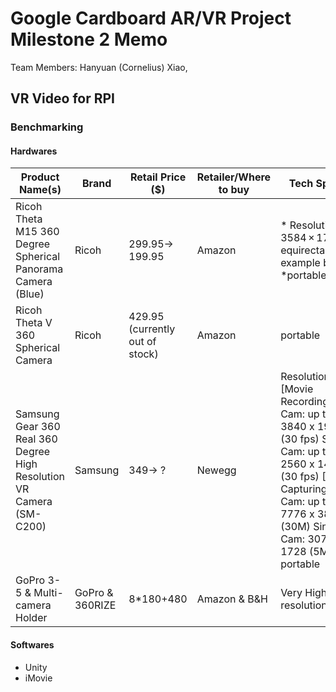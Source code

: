 # Google Cardboard AR/VR Project Milestone 2 Memo
Team Members: Hanyuan (Cornelius) Xiao, 

## VR Video for RPI
### Benchmarking
#### Hardwares
Product Name(s)|Brand|Retail Price ($)|Retailer/Where to buy|Tech Specs.
---------------|-----|----------------|---------------------|-----------
Ricoh Theta M15 360 Degree Spherical Panorama Camera (Blue)|Ricoh|299.95→ 199.95|Amazon|* Resolution: 3584 × 1792 * equirectangular, example below *portable
Ricoh Theta V 360 Spherical Camera|Ricoh|429.95 (currently out of stock)|Amazon|portable
Samsung Gear 360 Real 360 Degree High Resolution VR Camera (SM-C200)|Samsung|349→ ?|Newegg|Resolution:[Movie Recording] Dual Cam: up to 3840 x 1920 (30 fps) Single Cam: up to 2560 x 1440 (30 fps) [Still Capturing] Dual Cam: up to 7776 x 3888 (30M) Single Cam: 3072 x 1728 (5M) portable
GoPro 3-5 & Multi-camera Holder|GoPro & 360RIZE|8*180+480|Amazon & B&H|Very High resolution|High cost|Difficult post-editing

#### Softwares
* Unity
* iMovie
